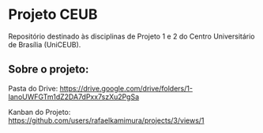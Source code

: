 # Projeto CEUB
Repositório destinado às disciplinas de Projeto 1 e 2 do Centro Universitário de Brasília (UniCEUB).
## Sobre o projeto:
Pasta do Drive: https://drive.google.com/drive/folders/1-IanoUWFGTm1dZ2DA7dPxx7szXu2PgSa

Kanban do Projeto: https://github.com/users/rafaelkamimura/projects/3/views/1
